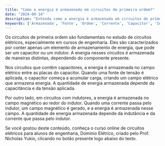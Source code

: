 ```yaml
---
title: "Como a energia é armazenada em circuitos de primeira ordem?"
date: "2024-09-14"
description: "Entenda como a energia é armazenada em circuitos de primeira ordem, focando no papel dos capacitores e indutores."
keywords: ['Armazenada', 'Fonte', 'Ordem', 'Corrente', 'Capacitor', 'Indutor', 'RL']
---
```


Os circuitos de primeira ordem são fundamentais no estudo de circuitos elétricos, especialmente em cursos de engenharia. Eles são caracterizados por conter apenas um elemento de armazenamento de energia, que pode ser um capacitor ou um indutor. A energia nesses circuitos é armazenada de maneiras distintas, dependendo do componente presente.

Nos circuitos que contêm capacitores, a energia é armazenada no campo elétrico entre as placas do capacitor. Quando uma fonte de tensão é aplicada, o capacitor começa a acumular carga, criando um campo elétrico que armazena energia. A quantidade de energia armazenada depende da capacitância e da tensão aplicada.

Por outro lado, em circuitos com indutores, a energia é armazenada no campo magnético ao redor do indutor. Quando uma corrente passa pelo indutor, um campo magnético é gerado, e a energia é armazenada nesse campo. A quantidade de energia armazenada depende da indutância e da corrente que passa pelo indutor.

Se você gostou deste conteúdo, conheça o curso online de circuitos elétricos para alunos de engenharia, Domínio Elétrico, criado pelo Prof. Nicholas Yukio, clicando no botão presente logo abaixo do texto.